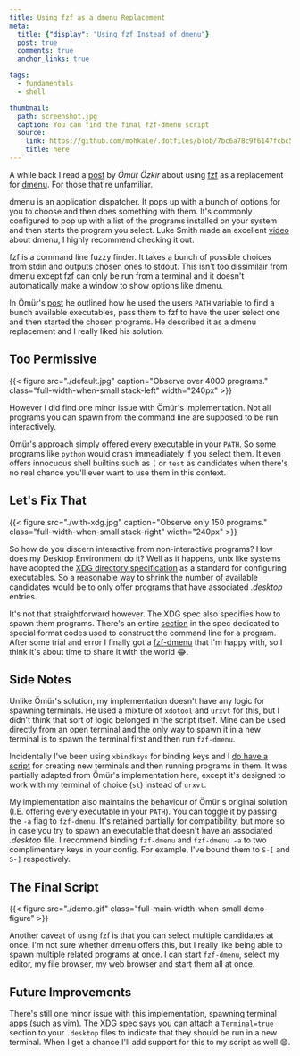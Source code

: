 ```yaml
---
title: Using fzf as a dmenu Replacement
meta:
  title: {"display": "Using fzf Instead of dmenu"}
  post: true
  comments: true
  anchor_links: true

tags:
  - fundamentals
  - shell

thumbnail:
  path: screenshot.jpg
  caption: You can find the final fzf-dmenu script
  source:
    link: https://github.com/mohkale/.dotfiles/blob/7bc6a78c9f6147fcbc58a3543285e9e96b17d282/desktop/xorg/scripts/fzf-dmenu
    title: here
---
```


A while back I read a [post][orig] by *Ömür Özkir* about using [fzf][fzf] as a
replacement for [dmenu][dmenu]. For those that're unfamiliar.

[orig]: https://medium.com/njiuko/using-fzf-instead-of-dmenu-2780d184753f
[ls_vid]: https://www.youtube.com/watch?v=R9m723tAurA
[fzf]: https://github.com/junegunn/fzf
[dmenu]: https://tools.suckless.org/dmenu/

dmenu is an application dispatcher. It pops up with a bunch of options for you to
choose and then does something with them. It's commonly configured to pop up with a
list of the programs installed on your system and then starts the program you select.
Luke Smith made an excellent [video][ls_vid] about dmenu, I highly recommend checking
it out.

fzf is a command line fuzzy finder. It takes a bunch of possible choices from stdin
and outputs chosen ones to stdout. This isn't too dissimilair from dmenu except fzf
can only be run from a terminal and it doesn't automatically make a window to show
options like dmenu.

In Ömür's [post][orig] he outlined how he used the users `PATH` variable to find a
bunch available executables, pass them to fzf to have the user select one and then
started the chosen programs. He described it as a dmenu replacement and I really
liked his solution.

## Too Permissive
{{< figure src="./default.jpg" caption="Observe over 4000 programs." class="full-width-when-small stack-left" width="240px" >}}

However I did find one minor issue with Ömür's implementation. Not all programs you
can spawn from the command line are supposed to be run interactively.

Ömür's approach simply offered every executable in your `PATH`. So some programs like
`python` would crash immeadiately if you select them. It even offers innocuous shell
builtins such as `[` or `test` as candidates when there's no real chance you'll ever
want to use them in this context.

## Let's Fix That
{{< figure src="./with-xdg.jpg" caption="Observe only 150 programs." class="full-width-when-small stack-right" width="240px" >}}

So how do you discern interactive from non-interactive programs? How does my Desktop
Environment do it? Well as it happens, unix like systems have adopted the [XDG
directory specification][dirspec] as a standard for configuring executables. So a
reasonable way to shrink the number of available candidates would be to only offer
programs that have associated *.desktop* entries.

[dirspec]: https://specifications.freedesktop.org/desktop-entry-spec/latest/index.html#introduction

It's not that straightforward however. The XDG spec also specifies how to spawn them
programs. There's an entire [section][Exec] in the spec dedicated to special format
codes used to construct the command line for a program. After some trial and error I
finally got a [fzf-dmenu][fzf-dmenu] that I'm happy with, so I think it's about time
to share it with the world :joy:.

[Exec]: https://specifications.freedesktop.org/desktop-entry-spec/latest/ar01s07.html
[fzf-dmenu]: https://github.com/mohkale/.dotfiles/blob/7bc6a78c9f6147fcbc58a3543285e9e96b17d282/desktop/xorg/scripts/fzf-dmenu

## Side Notes
Unlike Ömür's solution, my implementation doesn't have any logic for spawning
terminals. He used a mixture of `xdotool` and `urxvt` for this, but I didn't think
that sort of logic belonged in the script itself. Mine can be used directly from an
open terminal and the only way to spawn it in a new terminal is to spawn the terminal
first and then run `fzf-dmenu`.

Incidentally I've been using `xbindkeys` for binding keys and I [do have a
script][spawn-term] for creating new terminals and then running programs in them. It
was partially adapted from Ömür's implementation here, except it's designed to work
with my terminal of choice (`st`) instead of `urxvt`.

[spawn-term]: https://github.com/mohkale/.dotfiles/7bc6a78c9f6147fcbc58a3543285e9e96b17d282/master/bin/spawn-term

My implementation also maintains the behaviour of Ömür's original solution (I.E.
offering every executable in your `PATH`). You can toggle it by passing the `-a`
flag to `fzf-dmenu`. It's retained partially for compatibility, but more so in case
you try to spawn an executable that doesn't have an associated *.desktop* file. I
recommend binding `fzf-dmenu` and `fzf-dmenu -a` to two complimentary keys in your
config. For example, I've bound them to `S-[` and `S-]` respectively.

## The Final Script
<style>
  .demo-figure img {
    width: 100%
  }
</style>

{{< figure src="./demo.gif" class="full-main-width-when-small demo-figure" >}}

Another caveat of using fzf is that you can select multiple candidates at once. I'm
not sure whether dmenu offers this, but I really like being able to spawn multiple
related programs at once. I can start `fzf-dmenu`, select my editor, my file browser,
my web browser and start them all at once.

## Future Improvements
There's still one minor issue with this implementation, spawning terminal apps (such
as vim). The XDG spec says you can attach a `Terminal=true` section to your
`.desktop` files to indicate that they should be run in a new terminal. When I get a
chance I'll add support for this to my script as well :smile:.
